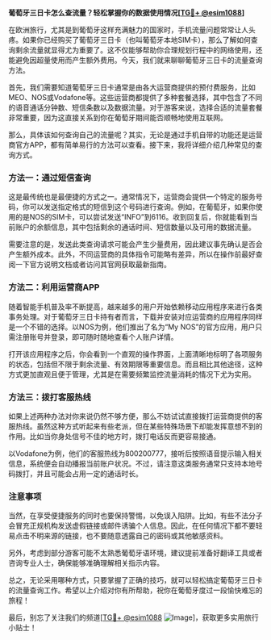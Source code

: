 **葡萄牙三日卡怎么查流量？轻松掌握你的数据使用情况[[TG💪+ @esim1088](https://t.me/s/esim1088)]**

在欧洲旅行，尤其是到葡萄牙这样充满魅力的国家时，手机流量问题常常让人头疼。如果你已经购买了葡萄牙三日卡（也叫葡萄牙本地SIM卡），那么了解如何查询剩余流量就显得尤为重要了。这不仅能够帮助你合理规划行程中的网络使用，还能避免因超量使用而产生额外费用。今天，我们就来聊聊葡萄牙三日卡的流量查询方法。

首先，我们需要知道葡萄牙三日卡通常是由各大运营商提供的预付费服务，比如MEO、NOS或Vodafone等。这些运营商都提供了多种套餐选择，其中包含了不同的语音通话分钟数、短信条数以及数据流量。对于游客来说，选择合适的流量套餐非常重要，因为这直接关系到你在葡萄牙期间能否顺畅地使用互联网。

那么，具体该如何查询自己的流量呢？其实，无论是通过手机自带的功能还是运营商官方APP，都有简单易行的方法可以查看。接下来，我将详细介绍几种常见的查询方式。

### 方法一：通过短信查询

这是最传统也是最便捷的方式之一。通常情况下，运营商会提供一个特定的服务号码，你可以发送指定格式的短信到这个号码进行查询。例如，在葡萄牙，如果你使用的是NOS的SIM卡，可以尝试发送“INFO”到6116。收到回复后，你就能看到当前账户的余额信息，其中包括剩余的通话时间、短信数量以及可用的数据流量。

需要注意的是，发送此类查询请求可能会产生少量费用，因此建议事先确认是否会产生额外成本。此外，不同运营商的具体指令可能略有差异，所以在操作前最好查阅一下官方说明文档或者访问其官网获取最新指南。

### 方法二：利用运营商APP

随着智能手机普及率不断提高，越来越多的用户开始依赖移动应用程序来进行各类事务处理。对于葡萄牙三日卡持有者而言，下载并安装对应运营商的应用程序同样是一个不错的选择。以NOS为例，他们推出了名为“My NOS”的官方应用，用户只需注册账号并登录，即可随时随地查看个人账户详情。

打开该应用程序之后，你会看到一个直观的操作界面，上面清晰地标明了各项服务的状态，包括但不限于剩余流量、有效期限等重要信息。而且相比其他途径，这种方式更加直观且便于管理，尤其是在需要频繁监控流量消耗的情况下尤为实用。

### 方法三：拨打客服热线

如果上述两种办法对你来说仍然不够方便，那么不妨试试直接拨打运营商提供的客服热线。虽然这种方式听起来有些老派，但在某些特殊场景下却能发挥意想不到的作用。比如当你身处信号不佳的地方时，拨打电话反而更容易接通。

以Vodafone为例，他们的客服热线为800200777，接听后按照语音提示输入相关信息，系统便会自动播报当前账户状况。不过，请注意这类服务通常只支持本地号码拨打，并且可能会占用一定的通话时长。

### 注意事项

当然，在享受便捷服务的同时也要保持警惕，以免误入陷阱。比如，有些不法分子会冒充正规机构发送虚假链接或邮件诱骗个人信息。因此，在任何情况下都不要轻易点击不明来源的链接，也不要随意透露自己的密码或其他敏感资料。

另外，考虑到部分游客可能不太熟悉葡萄牙语环境，建议提前准备好翻译工具或者咨询专业人士，确保能够准确理解相关指示内容。

总之，无论采用哪种方式，只要掌握了正确的技巧，就可以轻松搞定葡萄牙三日卡的流量查询工作。希望以上介绍对你有所帮助，祝你在葡萄牙度过一段愉快难忘的旅程！

最后，别忘了关注我们的频道[[TG💪+ @esim1088](https://t.me/s/esim1088) ![Image](https://i.postimg.cc/4NQfJmqS/Snipaste-2025-05-13-00-14-12.png)]，获取更多实用旅行小贴士！